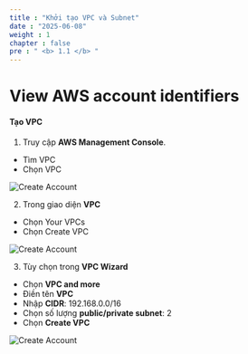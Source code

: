 ```yaml
---
title : "Khởi tạo VPC và Subnet"
date : "2025-06-08"
weight : 1
chapter : false
pre : " <b> 1.1 </b> "
---
```


# View AWS account identifiers

#### Tạo VPC

1. Truy cập **AWS Management Console**.

- Tìm VPC
- Chọn VPC

![Create Account](/NestJS-AWS-workshop/images/1/VPC.png)

2. Trong giao diện **VPC**

- Chọn Your VPCs
- Chọn Create VPC

![Create Account](/NestJS-AWS-workshop/images/1/VPC2.png)

3. Tùy chọn trong **VPC Wizard**

- Chọn **VPC and more**
- Điền tên **VPC**
- Nhập **CIDR**: 192.168.0.0/16
- Chọn số lượng **public/private subnet**: 2
- Chọn **Create VPC** 

![Create Account](/NestJS-AWS-workshop/images/1/VPC3.png)


